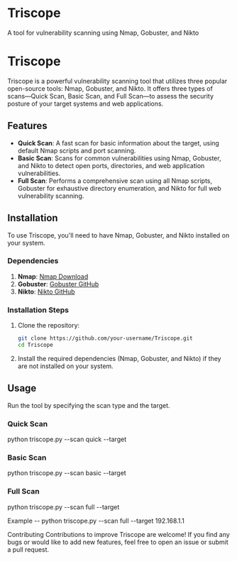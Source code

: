 # Triscope
A tool for vulnerability scanning using Nmap, Gobuster, and Nikto
# Triscope

Triscope is a powerful vulnerability scanning tool that utilizes three popular open-source tools: Nmap, Gobuster, and Nikto. It offers three types of scans—Quick Scan, Basic Scan, and Full Scan—to assess the security posture of your target systems and web applications.

## Features

- **Quick Scan**: A fast scan for basic information about the target, using default Nmap scripts and port scanning.
- **Basic Scan**: Scans for common vulnerabilities using Nmap, Gobuster, and Nikto to detect open ports, directories, and web application vulnerabilities.
- **Full Scan**: Performs a comprehensive scan using all Nmap scripts, Gobuster for exhaustive directory enumeration, and Nikto for full web vulnerability scanning.

## Installation

To use Triscope, you'll need to have Nmap, Gobuster, and Nikto installed on your system.

### Dependencies

1. **Nmap**: [Nmap Download](https://nmap.org/download.html)
2. **Gobuster**: [Gobuster GitHub](https://github.com/OJ/gobuster)
3. **Nikto**: [Nikto GitHub](https://github.com/sullo/nikto)

### Installation Steps

1. Clone the repository:
   ```bash
   git clone https://github.com/your-username/Triscope.git
   cd Triscope
2. Install the required dependencies (Nmap, Gobuster, and Nikto) if they are not installed on your system.

## Usage

Run the tool by specifying the scan type and the target.

### Quick Scan

python triscope.py --scan quick --target <target-ip>

### Basic Scan

python triscope.py --scan basic --target <target-ip>

### Full Scan

python triscope.py --scan full --target <target-ip>

Example --
python triscope.py --scan full --target 192.168.1.1

Contributing
Contributions to improve Triscope are welcome! If you find any bugs or would like to add new features, feel free to open an issue or submit a pull request.
